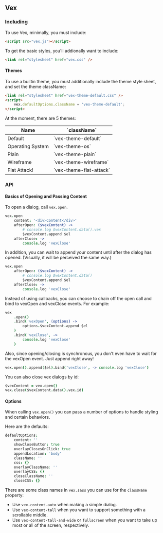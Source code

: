 ## Vex

### Including

To use Vex, minimally, you must include:

```html
<script src="vex.js"></script>
```

To get the basic styles, you'll addionally want to include:

```html
<link rel="stylesheet" href="vex.css" />
```

#### Themes

To use a builtin theme, you must additionally include the theme style sheet, and set the theme className:

```html
<link rel="stylesheet" href="vex-theme-default.css" />
<script>
    vex.defaultOptions.className = 'vex-theme-default';
</script>
```

At the moment, there are 5 themes:

<table class="hs-table">
<tr>
<th>Name</th>
<th>`className`</th>
</tr>
<tbody>
<tr><td>Default</td> <td>`vex-theme-default`</td></tr>
<tr><td>Operating System</td> <td>`vex-theme-os`</td></tr>
<tr><td>Plain</td> <td>`vex-theme-plain`</td></tr>
<tr><td>Wireframe</td> <td>`vex-theme-wireframe`</td></tr>
<tr><td>Flat Attack!</td> <td>`vex-theme-flat-attack`</td></tr>
</tbody>
</table>

### API

#### Basics of Opening and Passing Content

To open a dialog, call `vex.open`.

```coffeescript
vex.open
    content: '<div>Content</div>'
    afterOpen: ($vexContent) ->
        # console.log $vexContent.data().vex
        $vexContent.append $el
    afterClose: ->
        console.log 'vexClose'
```

In addition, you can wait to append your content until after the dialog has opened. (Visually, it will be perceived the same way.)

```coffeescript
vex.open
    afterOpen: ($vexContent) ->
        # console.log $vexContent.data()
        $vexContent.append $el
    afterClose: ->
        console.log 'vexClose'
```

Instead of using callbacks, you can choose to chain off the open call and bind to vexOpen and vexClose events. For example:

```coffeescript
vex
    .open()
    .bind('vexOpen', (options) ->
        options.$vexContent.append $el
    )
    .bind('vexClose', ->
        console.log 'vexClose'
    )
```

Also, since opening/closing is synchronous, you don't even have to wait for the vexOpen event. Just append right away!

```coffeescript
vex.open().append($el).bind('vexClose', -> console.log 'vexClose')
```

You can also close vex dialogs by id:
```coffeescript
$vexContent = vex.open()
vex.close($vexContent.data().vex.id)
```

#### Options

When calling `vex.open()` you can pass a number of options to handle styling and certain behaviors.

Here are the defaults:

```coffeescript
defaultOptions:
    content: ''
    showCloseButton: true
    overlayClosesOnClick: true
    appendLocation: 'body'
    className: ''
    css: {}
    overlayClassName: ''
    overlayCSS: {}
    closeClassName: ''
    closeCSS: {}
```

There are some class names in `vex.sass` you can use for the `className` property:

- Use `vex-content-auto` when making a simple dialog.
- Use `vex-content-tall` when you want to support something with a scrollable middle.
- Use `vex-content-tall-and-wide` or `fullscreen` when you want to take up most or all of the screen, respectively.



<!-- Resources for the demos -->
<p style="-webkit-transform: translateZ(0)"></p>
<script src="/vex/js/vex.js"></script>
<script src="/vex/js/vex.dialog.js"></script>
<link rel="stylesheet" href="/vex/css/vex.css" />
<link rel="stylesheet" href="/vex/css/vex-theme-os.css">
<script>
    (function(){
        vex.defaultOptions.className = 'vex-theme-os';
    })();
</script>